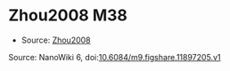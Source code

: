 <a name="material" />

# Zhou2008 M38
<script type="application/ld+json">
  {
    "@context": "https://schema.org/",
    "@type": "ChemicalSubstance",
    "@id": "https://egonw.github.io/nanowiki/nanowiki250.html#material",
    "http://purl.org/dc/terms/conformsTo":
      {
        "@type": "CreativeWork",
        "@id": "https://bioschemas.org/profiles/ChemicalSubstance/0.4-RELEASE/"
      },
    "identfier": "250",
    "name": "Zhou2008 M38",
    "url": "https://egonw.github.io/nanowiki/nanowiki250.html#material",
    "sameAs": "http://127.0.0.1/mediawiki/index.php/Special:URIResolver/Zhou2008_M38"
  }
</script>


* Source: [Zhou2008](articleZhou2008.md)


Source: NanoWiki 6, doi:[10.6084/m9.figshare.11897205.v1](https://doi.org/10.6084/m9.figshare.11897205.v1)
